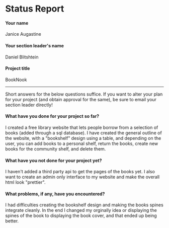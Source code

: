 # Status Report

#### Your name

Janice Augastine 

#### Your section leader's name

Daniel Blitshtein

#### Project title

BookNook

***

Short answers for the below questions suffice. If you want to alter your plan for your project (and obtain approval for the same), be sure to email your section leader directly!

#### What have you done for your project so far?

I created a free library website that lets people borrow from a selection of books (added through a sql database). I have created the general outline of the website, with a "bookshelf" design using a table, and depending on the user, you can add books to a personal shelf, return the books, create new books for the community shelf, and delete them.

#### What have you not done for your project yet?

I haven't added a third party api to get the pages of the books yet. I also want to create an admin only interface to my website and make the overall html look "prettier".

#### What problems, if any, have you encountered?

I had difficulties creating the bookshelf design and making the books spines integrate cleanly. In the end I changed my orginally idea or displaying the spines of the book to displaying the book cover, and that ended up being better.
